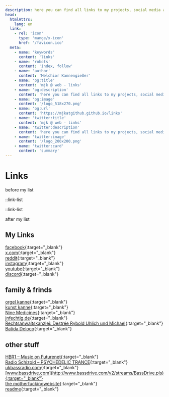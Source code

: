 ```yaml
---
description: here you can find all links to my projects, social media and more
head:
  htmlAttrs:
    lang: en
  link:
    - rel: 'icon'
      type: 'mange/x-icon'
      href: '/favicon.ico'
  meta:
    - name: 'keywords'
      content: 'links'
    - name: 'robots'
      content: 'index, follow'
    - name: 'author'
      content: 'Melchior Kannengießer'
    - name: 'og:title'
      content: 'mjk @ web - links'
    - name: 'og:description'
      content: 'here you can find all links to my projects, social media and more'
    - name: 'og:image'
      content: '/logo_518x270.png'
    - name: 'og:url'
      content: 'https://mjkatgithub.github.io/links'
    - name: 'twitter:title'
      content: 'mjk @ web - links'
    - name: 'twitter:description'
      content: 'here you can find all links to my projects, social media and more'
    - name: 'twitter:image'
      content: '/logo_200x200.png'
    - name: 'twitter:card'
      content: 'summary'
---
```

# Links

before my list

::link-list

::link-list

after my list

## My Links

[facebook](https://www.facebook.com/melcorethefirst/){:target="_blank"}  
[x.com](https://x.com/M_Kannengiesser){:target="_blank"}  
[reddit](https://www.reddit.com/user/mjkatweb/){:target="_blank"}  
[instagram](https://www.instagram.com/m_thefirst/){:target="_blank"}  
[youtube](https://www.youtube.com/@MelchiorKannengieer){:target="_blank"}  
[discord](https://discord.gg/ZsKEmD22gt){:target="_blank"}  

## family & frinds

[orgel kanne](https://orgelkanne.de/){:target="_blank"}  
[kunst kanne](http://www.kunstkanne.de/){:target="_blank"}  
[Nine Medicines](http://www.ninemedicines.de/){:target="_blank"}  
[jnfechtig.de](http://www.jnfechtig.de/){:target="_blank"}  
[Rechtsanwaltskanzlei: Destrée Rybold Uhlich und Michael](http://www.kanzlei-uhlich.de/){:target="_blank"}  
[Batida Deloco](http://www.batidadeloco.de/){:target="_blank"}  

## other stuff

[HBR1 – Music on Futurenet](http://www.hbr1.com/){:target="_blank"}  
[Radio Schizoid – PSYCHEDELIC TRANCE](http://schizoid.in/schizoid-psy.pls){:target="_blank"}  
[ukbassradio.com](http://ukbassradio.com/live/128k/listen.pls){:target="_blank"}  
[www.bassdrive.com](http://www.bassdrive.com/v2/streams/BassDrive.pls){:target="_blank"}  
[the motherfuckingwebsite](http://motherfuckingwebsite.com/){:target="_blank"}  
[readme](https://gist.github.com/endolith/2052778#file-readme-md){:target="_blank"}  

